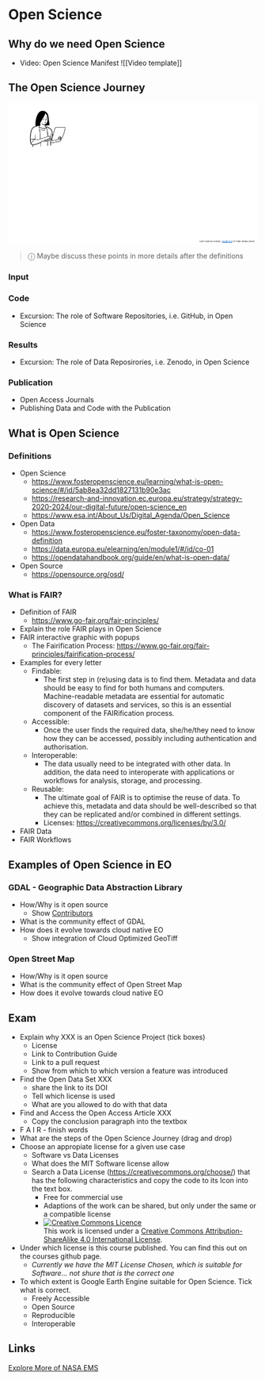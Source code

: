 # Open Science

## Why do we need Open Science
- Video: Open Science Manifest 
![[Video template]]

## The Open Science Journey
![The Open Science Journey](assets/1.3_opensciencejourney.gif?raw=true "The Open Science Journey")

> &#9432; Maybe discuss these points in more details after the definitions

### Input

### Code
- Excursion: The role of Software Repositories, i.e. GitHub, in Open Science
### Results
- Excursion: The role of Data Reposirories, i.e. Zenodo, in Open Science

### Publication
- Open Access Journals
- Publishing Data and Code with the Publication

## What is Open Science

### Definitions
- Open Science
  - https://www.fosteropenscience.eu/learning/what-is-open-science/#/id/5ab8ea32dd1827131b90e3ac
  - https://research-and-innovation.ec.europa.eu/strategy/strategy-2020-2024/our-digital-future/open-science_en
  - https://www.esa.int/About_Us/Digital_Agenda/Open_Science
- Open Data
  - https://www.fosteropenscience.eu/foster-taxonomy/open-data-definition
  - https://data.europa.eu/elearning/en/module1/#/id/co-01
  - https://opendatahandbook.org/guide/en/what-is-open-data/
- Open Source
  - https://opensource.org/osd/

### What is FAIR?
- Definition of FAIR
  - https://www.go-fair.org/fair-principles/
- Explain the role FAIR plays in Open Science
- FAIR interactive graphic with popups
  - The Fairification Process: https://www.go-fair.org/fair-principles/fairification-process/ 
- Examples for every letter
  - Findable: 
    - The first step in (re)using data is to find them. Metadata and data should be easy to find for both humans and computers. Machine-readable metadata are essential for automatic discovery of datasets and services, so this is an essential component of the FAIRification process.
  - Accessible: 
    - Once the user finds the required data, she/he/they need to know how they can be accessed, possibly including authentication and authorisation.
  - Interoperable: 
    - The data usually need to be integrated with other data. In addition, the data need to interoperate with applications or workflows for analysis, storage, and processing. 
  - Reusable:
    - The ultimate goal of FAIR is to optimise the reuse of data. To achieve this, metadata and data should be well-described so that they can be replicated and/or combined in different settings.
    - Licenses: https://creativecommons.org/licenses/by/3.0/
- FAIR Data
- FAIR Workflows

## Examples of Open Science in EO 

### GDAL - Geographic Data Abstraction Library
- How/Why is it open source
  - Show [Contributors](https://github.com/OSGeo/gdal/graphs/contributors)
- What is the community effect of GDAL
- How does it evolve towards cloud native EO
  - Show integration of Cloud Optimized GeoTiff

### Open Street Map
- How/Why is it open source
- What is the community effect of Open Street Map
- How does it evolve towards cloud native EO

## Exam
- Explain why XXX is an Open Science Project (tick boxes)
  - License
  - Link to Contribution Guide
  - Link to a pull request
  - Show from which to which version a feature was introduced
- Find the Open Data Set XXX
  - share the link to its DOI
  - Tell which license is used
  - What are you allowed to do with that data
- Find and Access the Open Access Article XXX
  - Copy the conclusion paragraph into the textbox
- F A I R - finish words
- What are the steps of the Open Science Journey (drag and drop)
- Choose an appropiate license for a given use case
  - Software vs Data Licenses
  - What does the MIT Software license allow
  - Search a Data License (https://creativecommons.org/choose/) that has the following characteristics and copy the code to its Icon into the text box.
    - Free for commercial use
    - Adaptions of the work can be shared, but only under the same or a compatible  license
    - <a rel="license" href="http://creativecommons.org/licenses/by-sa/4.0/"><img alt="Creative Commons Licence" style="border-width:0" src="https://i.creativecommons.org/l/by-sa/4.0/88x31.png" /></a><br />This work is licensed under a <a rel="license" href="http://creativecommons.org/licenses/by-sa/4.0/">Creative Commons Attribution-ShareAlike 4.0 International License</a>.
- Under which license is this course published. You can find this out on the courses github page.
  - *Currently we have the MIT License Chosen, which is suitable for Software... not shure that is the correct one*
- To which extent is Google Earth Engine suitable for Open Science. Tick what is correct.
  - Freely Accessible
  - Open Source
  - Reproducible
  - Interoperable

## Links
[Explore More of NASA EMS](https://science.nasa.gov/ems/)

